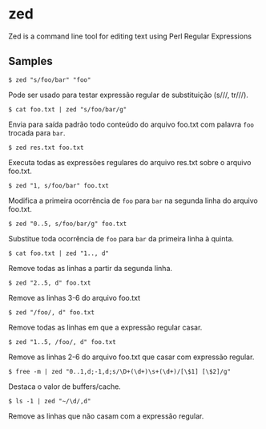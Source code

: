 # zed
Zed is a command line tool for editing text using Perl Regular Expressions


## Samples

`$ zed "s/foo/bar" "foo"`

Pode ser usado para testar expressão regular de substituição (s///, tr///).

`$ cat foo.txt | zed "s/foo/bar/g"`

Envia para saída padrão todo conteúdo do arquivo foo.txt com palavra `foo` trocada para `bar`.

`$ zed res.txt foo.txt`

Executa todas as expressões regulares do arquivo res.txt sobre o arquivo foo.txt.

`$ zed "1, s/foo/bar" foo.txt`

Modifica a primeira ocorrência de `foo` para `bar` na segunda linha do arquivo foo.txt.

`$ zed "0..5, s/foo/bar/g" foo.txt`

Substitue toda ocorrência de `foo` para `bar` da primeira linha à quinta.

`$ cat foo.txt | zed "1.., d"`

Remove todas as linhas a partir da segunda linha.

`$ zed "2..5, d" foo.txt`

Remove as linhas 3-6 do arquivo foo.txt

`$ zed "/foo/, d" foo.txt`

Remove todas as linhas em que a expressão regular casar.

`$ zed "1..5, /foo/, d" foo.txt`

Remove as linhas 2-6 do arquivo foo.txt que casar com expressão regular.

`$ free -m | zed "0..1,d;-1,d;s/\D+(\d+)\s+(\d+)/[\$1] [\$2]/g"`

Destaca o valor de buffers/cache.

`$ ls -1 | zed "~/\d/,d"`

Remove as linhas que não casam com a expressão regular.
